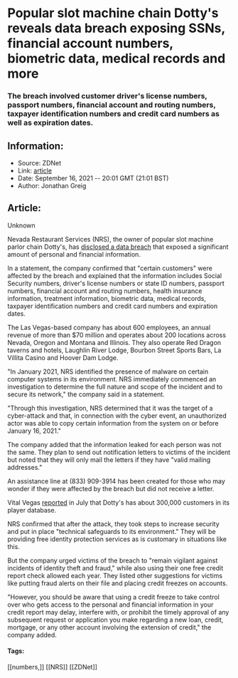 # Popular slot machine chain Dotty's reveals data breach exposing SSNs, financial account numbers, biometric data, medical records and more
### The breach involved customer driver's license numbers, passport numbers, financial account and routing numbers, taxpayer identification numbers and credit card numbers as well as expiration dates.

## Information:
+ Source: ZDNet
+ Link: [article](https://www.zdnet.com/article/popular-slot-machine-chain-dottys-reveals-data-breach-exposing-ssns-financial-account-numbers-biometric-data-medical-records-and-more/)
+ Date: September 16, 2021 -- 20:01 GMT (21:01 BST)
+ Author: Jonathan Greig


## Article:
Unknown

Nevada Restaurant Services (NRS), the owner of popular slot machine parlor chain Dotty's, has [disclosed a data breach](https://sway.office.com/xD9FO63chcJBt2k1?ref=Link) that exposed a significant amount of personal and financial information. 

In a statement, the company confirmed that "certain customers" were affected by the breach and explained that the information includes Social Security numbers, driver's license numbers or state ID numbers, passport numbers, financial account and routing numbers, health insurance information, treatment information, biometric data, medical records, taxpayer identification numbers and credit card numbers and expiration dates.

The Las Vegas-based company has about 600 employees, an annual revenue of more than $70 million and operates about 200 locations across Nevada, Oregon and Montana and Illinois. They also operate Red Dragon taverns and hotels, Laughlin River Lodge, Bourbon Street Sports Bars, La Villita Casino and Hoover Dam Lodge.

"In January 2021, NRS identified the presence of malware on certain computer systems in its environment. NRS immediately commenced an investigation to determine the full nature and scope of the incident and to secure its network," the company said in a statement. 

"Through this investigation, NRS determined that it was the target of a cyber-attack and that, in connection with the cyber event, an unauthorized actor was able to copy certain information from the system on or before January 16, 2021."

The company added that the information leaked for each person was not the same. They plan to send out notification letters to victims of the incident but noted that they will only mail the letters if they have "valid mailing addresses."

An assistance line at (833) 909-3914 has been created for those who may wonder if they were affected by the breach but did not receive a letter. 






Vital Vegas [reported](https://vitalvegas.com/dottys-parent-company-suffers-malware-data-breach/) in July that Dotty's has about 300,000 customers in its player database.

NRS confirmed that after the attack, they took steps to increase security and put in place "technical safeguards to its environment." They will be providing free identity protection services as is customary in situations like this. 

But the company urged victims of the breach to "remain vigilant against incidents of identity theft and fraud," while also using their one free credit report check allowed each year. They listed other suggestions for victims like putting fraud alerts on their file and placing credit freezes on accounts. 

"However, you should be aware that using a credit freeze to take control over who gets access to the personal and financial information in your credit report may delay, interfere with, or prohibit the timely approval of any subsequent request or application you make regarding a new loan, credit, mortgage, or any other account involving the extension of credit," the company added.  





#### Tags:
[[numbers,]] [[NRS]] [[ZDNet]]
